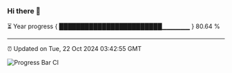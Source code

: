 ### Hi there 👋

⏳ Year progress { ████████████████████████▁▁▁▁▁▁ } 80.64 %

---

⏰ Updated on Tue, 22 Oct 2024 03:42:55 GMT

![Progress Bar CI](https://github.com/IshwaranRudhara/GIT-ACTION/workflows/Progress%20Bar%20CI/badge.svg)
